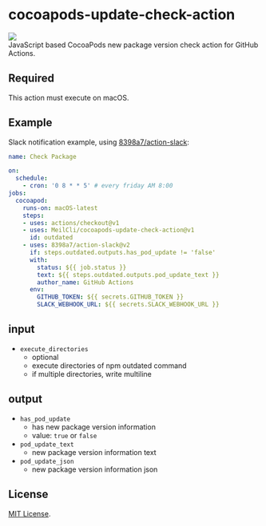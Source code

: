 # cocoapods-update-check-action
![](https://github.com/MeilCli/cocoapods-update-check-action/workflows/CI/badge.svg)  
JavaScript based CocoaPods new package version check action for GitHub Actions.

## Required
This action must execute on macOS.

## Example
Slack notification example, using [8398a7/action-slack](https://github.com/8398a7/action-slack):

```yaml
name: Check Package

on: 
  schedule:
    - cron: '0 8 * * 5' # every friday AM 8:00
jobs:
  cocoapod:
    runs-on: macOS-latest
    steps:
    - uses: actions/checkout@v1
    - uses: MeilCli/cocoapods-update-check-action@v1
      id: outdated
    - uses: 8398a7/action-slack@v2
      if: steps.outdated.outputs.has_pod_update != 'false'
      with:
        status: ${{ job.status }}
        text: ${{ steps.outdated.outputs.pod_update_text }}
        author_name: GitHub Actions
      env:
        GITHUB_TOKEN: ${{ secrets.GITHUB_TOKEN }}
        SLACK_WEBHOOK_URL: ${{ secrets.SLACK_WEBHOOK_URL }}
```

## input
- `execute_directories`
  - optional
  - execute directories of npm outdated command
  - if multiple directories, write multiline

## output
- `has_pod_update`
  - has new package version information
  - value: `true` or `false`
- `pod_update_text`
  - new package version information text
- `pod_update_json`
  - new package version information json

## License
[MIT License](LICENSE).